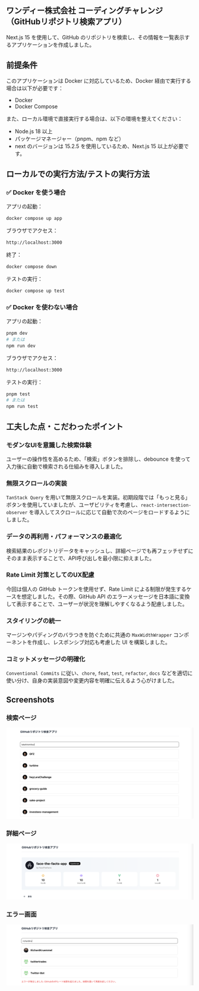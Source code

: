 
## ワンディー株式会社 コーディングチャレンジ（GitHubリポジトリ検索アプリ）

Next.js 15 を使用して、GitHub のリポジトリを検索し、その情報を一覧表示するアプリケーションを作成しました。
## 前提条件
このアプリケーションは Docker に対応しているため、Docker 経由で実行する場合は以下が必要です：

- Docker
- Docker Compose

また、ローカル環境で直接実行する場合は、以下の環境を整えてください：
- Node.js 18 以上
- パッケージマネージャー（pnpm、npm など）
- next のバージョンは 15.2.5 を使用しているため、Next.js 15 以上が必要です。
## ローカルでの実行方法/テストの実行方法

### ✅ Docker を使う場合
アプリの起動：
```bash
docker compose up app
```
ブラウザでアクセス：
```bash
http://localhost:3000
```
終了：
```bash
docker compose down
```
テストの実行：
```bash
docker compose up test
```
### ✅ Docker を使わない場合
アプリの起動：
```bash
pnpm dev
# または
npm run dev
```
ブラウザでアクセス：
```bash
http://localhost:3000
```
テストの実行：
```bash
pnpm test
# または
npm run test
```
## 工夫した点・こだわったポイント
### モダンなUIを意識した検索体験
ユーザーの操作性を高めるため、「検索」ボタンを排除し、debounce を使って入力後に自動で検索される仕組みを導入しました。
### 無限スクロールの実装
`TanStack Query` を用いて無限スクロールを実装。初期段階では「もっと見る」ボタンを使用していましたが、ユーザビリティを考慮し、`react-intersection-observer` を導入してスクロールに応じて自動で次のページをロードするようにしました。
### データの再利用・パフォーマンスの最適化
検索結果のレポジトリデータをキャッシュし、詳細ページでも再フェッチせずにそのまま表示することで、API呼び出しを最小限に抑えました。
### Rate Limit 対策としてのUX配慮
今回は個人の GitHub トークンを使用せず、Rate Limit による制限が発生するケースを想定しました。その際、GitHub API のエラーメッセージを日本語に変換して表示することで、ユーザーが状況を理解しやすくなるよう配慮しました。
### スタイリングの統一
マージンやパディングのバラつきを防ぐために共通の `MaxWidthWrapper` コンポーネントを作成し、レスポンシブ対応も考慮した UI を構築しました。
### コミットメッセージの明確化
`Conventional Commits` に従い、`chore`, `feat`, `test`, `refactor`, `docs` などを適切に使い分け、自身の実装意図や変更内容を明確に伝えるよう心がけました。
 
## Screenshots
### 検索ページ
![検索ページ](images/home.png)
### 詳細ページ
![詳細ページ](images/details.png)
### エラー画面
![エラー画面](images/error.png)